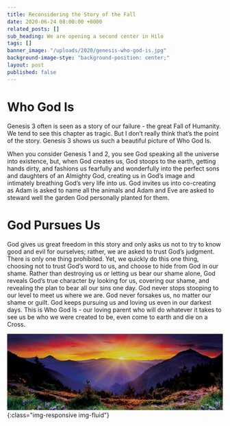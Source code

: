 ```yaml
---
title: Reconsidering the Story of the Fall
date: 2020-06-24 08:00:00 +0000
related_posts: []
sub_heading: We are opening a second center in Hilo
tags: []
banner_image: "/uploads/2020/genesis-who-god-is.jpg"
background-image-stye: "background-position: center;"
layout: post
published: false
---
```


# Who God Is

Genesis 3 often is seen as a story of our failure - the great Fall of Humanity. We tend to see this chapter as tragic. But I don’t really think that’s the point of the story. Genesis 3 shows us such a beautiful picture of Who God Is. 
<!--break-->

When you consider Genesis 1 and 2, you see God speaking all the universe into existence, but, when God creates us, God stoops to the earth, getting hands dirty, and fashions us fearfully and wonderfully into the perfect sons and daughters of an Almighty God, creating us in God’s image and intimately breathing God’s very life into us. God invites us into co-creating as Adam is asked to name all the animals and Adam and Eve are asked to steward well the garden God personally planted for them. 

# God Pursues Us
God gives us great freedom in this story and only asks us not to try to know good and evil for ourselves; rather, we are asked to trust God’s judgment. There is only one thing prohibited. Yet, we quickly do this one thing, choosing not to trust God’s word to us, and choose to hide from God in our shame. Rather than destroying us or letting us bear our shame alone, God reveals God’s true character by looking for us, covering our shame, and revealing the plan to bear all our sins one day. God never stops stooping to our level to meet us where we are. God never forsakes us, no matter our shame or guilt. God keeps pursuing us and loving us even in our darkest days. This is Who God Is - our loving parent who will do whatever it takes to see us be who we were created to be, even come to earth and die on a Cross.


![Who God Is](/uploads/2020/genesis-who-god-is-2.jpg){:class="img-responsive img-fluid"}

